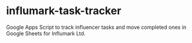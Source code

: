 # influmark-task-tracker
Google Apps Script to track influencer tasks and move completed ones in Google Sheets for Influmark Ltd.
